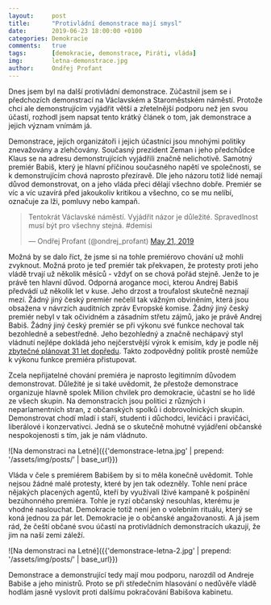 ```yaml
---
layout:     post
title:      "Protivládní demonstrace mají smysl"
date:       2019-06-23 18:00:00 +0100
categories: Demokracie
comments:   true
tags:       [demokracie, demonstrace, Piráti, vláda]
img:        letna-demonstrace.jpg
author:     Ondřej Profant
---
```


Dnes jsem byl na další protivládní demonstrace. Zúčastnil jsem se i předchozích demonstrací na Václavském a Staroměstském náměstí. Protože chci ale demonstrujícím vyjádřit větší a zřetelnější podporu než jen svou účastí, rozhodl jsem napsat tento krátký článek o tom, jak demonstrace a jejich význam vnímám já.

<!--more-->

Demonstrace, jejich organizátoři i jejich účastníci jsou mnohými politiky znevažovány a zlehčovány. Současný prezident Zeman i jeho předchůdce Klaus se na adresu demonstrujících vyjádřili značně nelichotivě. Samotný premiér Babiš, který je hlavní příčinou současného napětí ve společnosti, se k demonstrujícím chová naprosto přezíravě. Dle jeho názoru totiž lidé nemají důvod demonstrovat, on a jeho vláda přeci dělají všechno dobře. Premiér se víc a víc uzavírá před jakoukoliv kritikou a všechno, co se mu nelíbí, označuje za lži, pomluvy nebo kampaň.

<blockquote class="twitter-tweet"><p lang="cs" dir="ltr">Tentokrát Václavské náměstí. Vyjádřit názor je důležité. Spravedlnost musí být pro všechny stejná. #demisi</p>&mdash; Ondřej Profant (@ondrej_profant) <a href="https://twitter.com/ondrej_profant/status/1130876014891081729?ref_src=twsrc%5Etfw">May 21, 2019</a></blockquote> <script async src="https://platform.twitter.com/widgets.js" charset="utf-8"></script>

Možná by se dalo říct, že jsme si na tohle premiérovo chování už mohli zvyknout. Možná proto je teď premiér tak překvapen, že protesty proti jeho vládě trvají už několik měsíců - vždyť on se chová pořád stejně. Jenže to je právě ten hlavní důvod. Odporná arogance moci, kterou Andrej Babiš předvádí už několik let v kuse. Jeho drzost a troufalost skutečně neznají mezí. Žádný jiný český premiér nečelil tak vážným obviněním, která jsou obsažena v návrzích auditních zpráv Evropské komise. Žádný jiný český premiér nebyl v tak očividném a zásadním střetu zájmů, jako je právě Andrej Babiš. Žádný jiný český premiér se při výkonu své funkce nechoval tak bezohledně a sebestředně. Jeho bezohledný a značně nechápavý styl vládnutí nejlépe dokládá jeho nejčerstvější výrok k emisím, kdy je podle něj [zbytečné plánovat 31 let dopředu](https://www.irozhlas.cz/zpravy-svet/andrej-babis-ochrana-zivotniho-prostredi-summit-eu-emise-zavery-prohlaseni_1906212107_cha). Takto zodpovědný politik prostě nemůže k výkonu funkce premiéra přistupovat.

Zcela nepřijatelné chování premiéra je naprosto legitimním důvodem demonstrovat. Důležité je si také uvědomit, že přestože demonstrace organizuje hlavně spolek Milion chvilek pro demokracie, účastní se ho lidé ze všech skupin. Na demonstracích jsou politici z různých i neparlamentních stran, z občanských spolků i dobrovolnických skupin. Demonstrovat chodí mladí i staří, studenti i důchodci, levičáci i pravičáci, liberálové i konzervativci. Jedná se o skutečně mohutné vyjádření občanské nespokojenosti s tím, jak je nám vládnuto.

![Na demonstraci na Letné]({{'demonstrace-letna.jpg' | prepend: '/assets/img/posts/' | base_url}})

Vláda v čele s premiérem Babišem by si to měla konečně uvědomit. Tohle nejsou žádné malé protesty, které by jen tak odezněly. Tohle není práce nějakých placených agentů, kteří by využívali lživé kampaně k pošpinění bezúhonného premiéra. Tohle je ryzí občanský nesouhlas, kterému je vhodné naslouchat. Demokracie totiž není jen o volebním rituálu, který se koná jednou za pár let. Demokracie je o občanské angažovanosti. A já jsem rád, že čeští občané svou účastí na protivládních demonstracích ukazují, že jim na naší zemi záleží.

![Na demonstraci na Letné]({{'demonstrace-letna-2.jpg' | prepend: '/assets/img/posts/' | base_url}})

Demonstrace a demonstrující tedy mají mou podporu, narozdíl od Andreje Babiše a jeho ministrů. Proto se při středečním hlasování o nedůvěře vládě hodlám jasně vyslovit proti dalšímu pokračování Babišova kabinetu.
